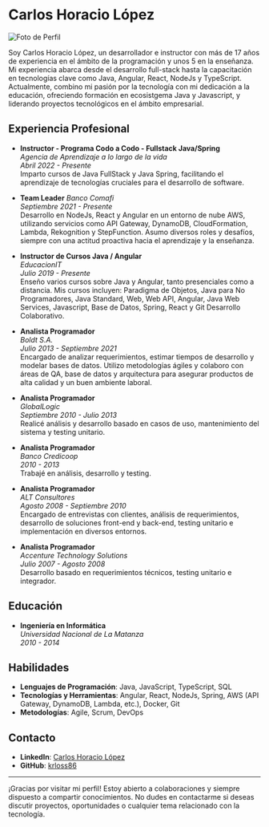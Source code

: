 # Carlos Horacio López

![Foto de Perfil](https://media.licdn.com/dms/image/v2/D4D03AQEqnCurZcMsOw/profile-displayphoto-shrink_400_400/profile-displayphoto-shrink_400_400/0/1724527406196?e=1731542400&v=beta&t=bjxzakIZfdY-kAujPnask2Oqw3X4RbP5dDZq5r4aUws)


Soy Carlos Horacio López, un desarrollador e instructor con más de 17 años de experiencia en el ámbito de la programación y unos 5 en la enseñanza. Mi experiencia abarca desde el desarrollo full-stack hasta la capacitación en tecnologías clave como Java, Angular, React, NodeJs y TypeScript. Actualmente, combino mi pasión por la tecnología con mi dedicación a la educación, ofreciendo formación en ecosistgema Java y Javascript, y liderando proyectos tecnológicos en el ámbito empresarial.

## Experiencia Profesional

- **Instructor - Programa Codo a Codo - Fullstack Java/Spring**    
  _Agencia de Aprendizaje a lo largo de la vida_  
  _Abril 2022 - Presente_  
  Imparto cursos de Java FullStack y Java Spring, facilitando el aprendizaje de tecnologías cruciales para el desarrollo de software.

- **Team Leader**
  _Banco Comafi_  
  _Septiembre 2021 - Presente_  
  Desarrollo en NodeJs, React y Angular en un entorno de nube AWS, utilizando servicios como API Gateway, DynamoDB, CloudFormation, Lambda, Rekognition y StepFunction. Asumo diversos roles y desafíos, siempre con una actitud proactiva hacia el aprendizaje y la enseñanza.

- **Instructor de Cursos Java / Angular**  
  _EducacionIT_  
  _Julio 2019 - Presente_  
  Enseño varios cursos sobre Java y Angular, tanto presenciales como a distancia. Mis cursos incluyen: Paradigma de Objetos, Java para No Programadores, Java Standard, Web, Web API, Angular, Java Web Services, Javascript, Base de Datos, Spring, React y Git Desarrollo Colaborativo.

- **Analista Programador**  
  _Boldt S.A._  
  _Julio 2013 - Septiembre 2021_  
  Encargado de analizar requerimientos, estimar tiempos de desarrollo y modelar bases de datos. Utilizo metodologías ágiles y colaboro con áreas de QA, base de datos y arquitectura para asegurar productos de alta calidad y un buen ambiente laboral.

- **Analista Programador**  
  _GlobalLogic_  
  _Septiembre 2010 - Julio 2013_  
  Realicé análisis y desarrollo basado en casos de uso, mantenimiento del sistema y testing unitario.

- **Analista Programador**  
  _Banco Credicoop_  
  _2010 - 2013_  
  Trabajé en análisis, desarrollo y testing.

- **Analista Programador**  
  _ALT Consultores_  
  _Agosto 2008 - Septiembre 2010_  
  Encargado de entrevistas con clientes, análisis de requerimientos, desarrollo de soluciones front-end y back-end, testing unitario e implementación en diversos entornos.

- **Analista Programador**  
  _Accenture Technology Solutions_  
  _Julio 2007 - Agosto 2008_  
  Desarrollo basado en requerimientos técnicos, testing unitario e integrador.

## Educación

- **Ingeniería en Informática**  
  _Universidad Nacional de La Matanza_  
  _2010 - 2014_

## Habilidades

- **Lenguajes de Programación**: Java, JavaScript, TypeScript, SQL
- **Tecnologías y Herramientas**: Angular, React, NodeJs, Spring, AWS (API Gateway, DynamoDB, Lambda, etc.), Docker, Git
- **Metodologías**: Agile, Scrum, DevOps

## Contacto

- **LinkedIn**: [Carlos Horacio López](https://www.linkedin.com/in/carlos-horacio-l%C3%B3pez-b23a4a20)
- **GitHub**: [krloss86](https://github.com/krloss86)

---

¡Gracias por visitar mi perfil! Estoy abierto a colaboraciones y siempre dispuesto a compartir conocimientos. No dudes en contactarme si deseas discutir proyectos, oportunidades o cualquier tema relacionado con la tecnología.
